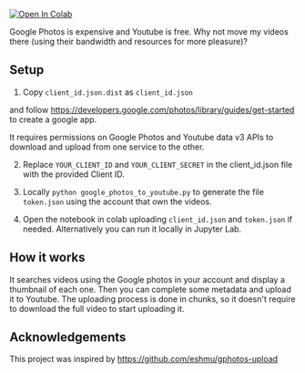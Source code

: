 [![Open In Colab](https://colab.research.google.com/assets/colab-badge.svg)](https://colab.research.google.com/github/mgaitan/google-photos-to-youtube/blob/main/google_photos_to_youtube.ipynb)

Google Photos is expensive and Youtube is free. Why not move my videos there (using their bandwidth and resources for more pleasure)?


## Setup

1. Copy `client_id.json.dist` as `client_id.json`

and follow https://developers.google.com/photos/library/guides/get-started to create a google app. 

It requires permissions on Google Photos and Youtube data v3 APIs to download and upload from one service to the other. 


2. Replace `YOUR_CLIENT_ID` and `YOUR_CLIENT_SECRET` in the client_id.json file with the provided Client ID. 

3. Locally `python google_photos_to_youtube.py` to generate the file `token.json` using the account that own the videos. 

4. Open the notebook in colab uploading `client_id.json` and `token.json` if needed. Alternatively you can run it locally in Jupyter Lab. 


## How it works

It searches videos using the Google photos in your account and display a thumbnail of each one. Then you can complete some metadata and upload it to Youtube. The uploading process is done in chunks, so it doesn't require to download the full video to start uploading it. 



## Acknowledgements

This project was inspired by https://github.com/eshmu/gphotos-upload
